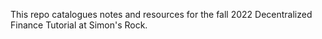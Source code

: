 This repo catalogues notes and resources for the fall 2022 Decentralized Finance Tutorial at Simon's Rock.
